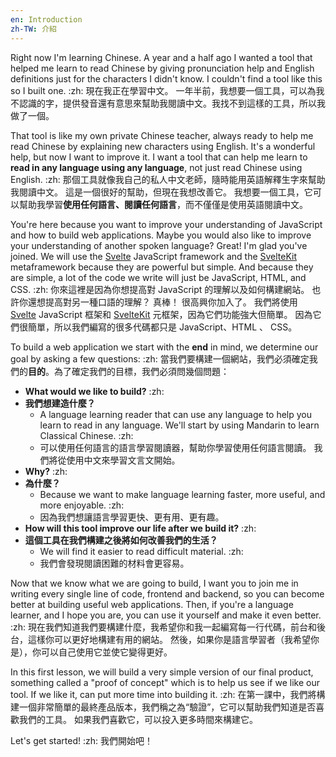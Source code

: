 ```yaml
---
en: Introduction
zh-TW: 介紹
---
```


Right now I'm learning Chinese. A year and a half ago I wanted a tool that helped me learn to read Chinese by giving pronunciation help and English definitions just for the characters I didn't know. I couldn't find a tool like this so I built one. :zh: 現在我正在學習中文。 一年半前，我想要一個工具，可以為我不認識的字，提供發音還有意思來幫助我閱讀中文。我找不到這樣的工具，所以我做了一個。

That tool is like my own private Chinese teacher, always ready to help me read Chinese by explaining new characters using English. It's a wonderful help, but now I want to improve it. I want a tool that can help me learn to **read in any language using any language**, not just read Chinese using English. :zh: 那個工具就像我自己的私人中文老師，隨時能用英語解釋生字來幫助我閱讀中文。 這是一個很好的幫助，但現在我想改善它。 我想要一個工具，它可以幫助我學習**使用任何語言、閱讀任何語言**，而不僅僅是使用英語閱讀中文。

You're here because you want to improve your understanding of JavaScript and how to build web applications. Maybe you would also like to improve your understanding of another spoken language? Great! I'm glad you've joined. We will use the [Svelte](https://svelte.dev/) JavaScript framework and the [SvelteKit](https://kit.svelte.dev/) metaframework because they are powerful but simple. And because they are simple, a lot of the code we write will just be JavaScript, HTML, and CSS. :zh: 你來這裡是因為你想提高對 JavaScript 的理解以及如何構建網站。 也許你還想提高對另一種口語的理解？ 真棒！ 很高興你加入了。 我們將使用 [Svelte](https://svelte.dev/) JavaScript 框架和 [SvelteKit](https://kit.svelte.dev/) 元框架，因為它們功能強大但簡單。 因為它們很簡單，所以我們編寫的很多代碼都只是 JavaScript、HTML 、 CSS。

To build a web application we start with the **end** in mind, we determine our goal by asking a few questions: :zh: 當我們要構建一個網站，我們必須確定我們的**目的**。為了確定我們的目標，我們必須問幾個問題：

- **What would we like to build?** :zh: 
- **我們想建造什麼？**
  - A language learning reader that can use any language to help you learn to read in any language. We'll start by using Mandarin to learn Classical Chinese. :zh: 
  - 可以使用任何語言的語言學習閱讀器，幫助你學習使用任何語言閱讀。 我們將從使用中文來學習文言文開始。
- **Why?** :zh: 
- **為什麼？**
  - Because we want to make language learning faster, more useful, and more enjoyable. :zh: 
  - 因為我們想讓語言學習更快、更有用、更有趣。
- **How will this tool improve our life after we build it?** :zh: 
- **這個工具在我們構建之後將如何改善我們的生活？**
  - We will find it easier to read difficult material. :zh: 
  - 我們會發現閱讀困難的材料會更容易。

Now that we know what we are going to build, I want you to join me in writing every single line of code, frontend and backend, so you can become better at building useful web applications. Then, if you're a language learner, and I hope you are, you can use it yourself and make it even better. :zh: 現在我們知道我們要構建什麼，我希望你和我一起編寫每一行代碼，前台和後台，這樣你可以更好地構建有用的網站。 然後，如果你是語言學習者（我希望你是），你可以自己使用它並使它變得更好。

In this first lesson, we will build a very simple version of our final product, something called a "proof of concept" which is to help us see if we like our tool. If we like it, can put more time into building it. :zh: 在第一課中，我們將構建一個非常簡單的最終產品版本，我們稱之為“驗證”，它可以幫助我們知道是否喜歡我們的工具。 如果我們喜歡它，可以投入更多時間來構建它。

Let's get started! :zh: 我們開始吧！
